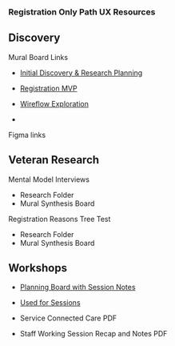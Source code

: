 ### Registration Only Path UX Resources



## Discovery
Mural Board Links
- [Initial Discovery & Research Planning](https://app.mural.co/t/departmentofveteransaffairs9999/m/departmentofveteransaffairs9999/1684348883203/49fc4ff1bf31f3cabe200663708c1002645b447f?sender=uadf1ed7fe7c76f0914967329)
- [Registration MVP](https://app.mural.co/t/departmentofveteransaffairs9999/m/departmentofveteransaffairs9999/1697236808091/d46ade25165c13764b7f8334ade21f20eed61038?sender=uadf1ed7fe7c76f0914967329)
- [Wireflow Exploration](https://app.mural.co/t/departmentofveteransaffairs9999/m/departmentofveteransaffairs9999/1696891719955/7e17ac86124fb9dcc6322be634ccdc4e8eb00a0a?sender=uadf1ed7fe7c76f0914967329)

- 

Figma links



## Veteran Research

Mental Model Interviews
- Research Folder
- Mural Synthesis Board

Registration Reasons Tree Test
- Research Folder
- Mural Synthesis Board


## Workshops

- [Planning Board with Session Notes](https://app.mural.co/t/departmentofveteransaffairs9999/m/departmentofveteransaffairs9999/1702079427539/3151e3fa9a7eed55d21d5e39cb981938c5d2484a?sender=uadf1ed7fe7c76f0914967329)
- [Used for Sessions](https://app.mural.co/t/departmentofveteransaffairs9999/m/departmentofveteransaffairs9999/1706634261021/f1e1dafb24abcea144cc5e539f26011254c04d8c?sender=uadf1ed7fe7c76f0914967329)

- Service Connected Care PDF
- Staff Working Session Recap and Notes PDF

